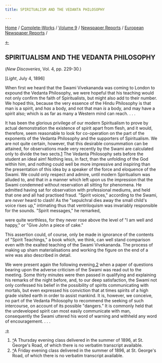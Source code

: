 ```yaml
---
title: SPIRITUALISM AND THE VEDANTA PHILOSOPHY

---
```

<div>

[Home](../../../../index.htm) /
[Complete-Works](../../../complete_works.htm) / [Volume
9](../../volume_9_contents.htm) / [Newspaper
Reports](../newspaper_reports_contents.htm) / [European Newspaper
Reports](european_newspaper_contents.htm) /

[←](daily_chronicle_may_14_1896.htm)

## SPIRITUALISM AND THE VEDANTA PHILOSOPHY

(*New Discoveries*, Vol. 4, pp. 229-30.)

\[*Light*, July 4, 1896\]

When first we heard that the Swami Vivekananda was coming to London to
expound the Vedanta Philosophy, we were hopeful that his teaching would
not only confirm the faith of Spiritualists, but might also add to their
number. We hoped this, because the very essence of the Hindu Philosophy
is that man is a spirit, and *has* a body, and not that man *is* a body,
and may have a spirit also; which is as far as many a Western mind can
reach. . . .

It has been the glorious privilege of our modern Spiritualism to prove
by actual demonstration the existence of spirit apart from flesh, and it
would, therefore, seem reasonable to look for co-operation on the part
of the exponents of the Vedanta Philosophy and the supporters of
Spiritualism. We are not quite certain, however, that this desirable
consummation can be attained, for observations made very recently by the
Swami are calculated only to divide the two sects.[1](#fn1) The Vedanta
Philosophy sets before the student an ideal aim! Nothing less, in fact,
than the unfolding of the God within him, and nothing could well be more
impressive and inspiring than the presentation of this idea by a speaker
of the force and eloquence of the Swami. We could only respect and
admire, until modern Spiritualism was alluded to, and that in a manner
which left upon us the impression that the Swami condemned without
reservation all sitting for phenomena. He admitted having sat for
observation with professional mediums, and held that one and all had
practised fraud. "Spirit voices," according to the Swami, are *never*
heard to clash! As the "sepulchral dies away the small child's voice
rises up," intimating thus that ventriloquism was invariably responsible
for the sounds. "Spirit messages," he remarked,

  

were quite worthless, for they never rose above the level of "I am well
and happy," or "Give John a piece of cake."

This assertion could, of course, only be made in ignorance of the
contents of "Spirit Teachings," a book which, we think, can well stand
comparison even with the exalted teaching of the Swami Vivekananda. The
process of making up sham materialisations and working the figure on the
end of a wire was also described in detail.

We were present again the following evening,[2](#fn2) when a paper of
questions bearing upon the adverse criticism of the Swami was read out
to the meeting. Some thirty minutes were then passed in qualifying and
explaining his remarks of the night before, and, to our deep
satisfaction, the Swami not only confessed his belief in the possibility
of spirits communicating with mortals, but even expressed his conviction
that at times spirits of a high grade visited earth in order to assist
mankind. It is, however, we conceive, no part of the Vedanta Philosophy
to recommend the seeking of such intercourse, on account of its possible
"dangers." It is commonly held that the undeveloped spirit can most
easily communicate with man, consequently the Swami uttered his word of
warning and withheld any word of encouragement. . . .

[→](light_oct_28_1896.htm)

</div>

1.  [^](#fn1_1)A Thursday evening class delivered in the summer of 1896,
    at St. George's Road, of which there is no verbatim transcript
    available.
2.  [^](#fn2_1)A Friday evening class delivered in the summer of 1896,
    at St. George's Road, of which there is no verbatim transcript
    available.
